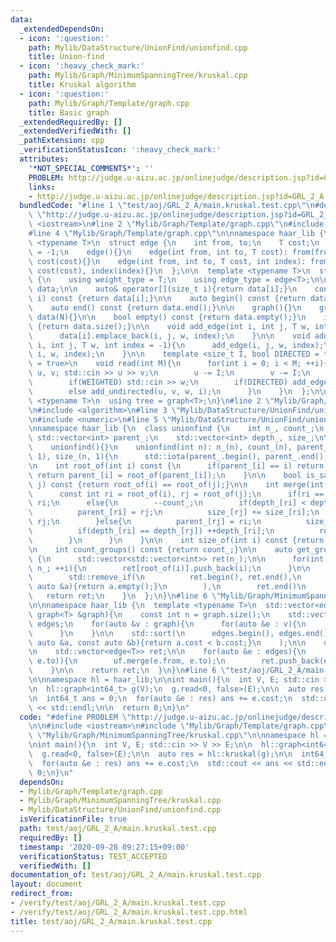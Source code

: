 ```yaml
---
data:
  _extendedDependsOn:
  - icon: ':question:'
    path: Mylib/DataStructure/UnionFind/unionfind.cpp
    title: Union-find
  - icon: ':heavy_check_mark:'
    path: Mylib/Graph/MinimumSpanningTree/kruskal.cpp
    title: Kruskal algorithm
  - icon: ':question:'
    path: Mylib/Graph/Template/graph.cpp
    title: Basic graph
  _extendedRequiredBy: []
  _extendedVerifiedWith: []
  _pathExtension: cpp
  _verificationStatusIcon: ':heavy_check_mark:'
  attributes:
    '*NOT_SPECIAL_COMMENTS*': ''
    PROBLEM: http://judge.u-aizu.ac.jp/onlinejudge/description.jsp?id=GRL_2_A
    links:
    - http://judge.u-aizu.ac.jp/onlinejudge/description.jsp?id=GRL_2_A
  bundledCode: "#line 1 \"test/aoj/GRL_2_A/main.kruskal.test.cpp\"\n#define PROBLEM\
    \ \"http://judge.u-aizu.ac.jp/onlinejudge/description.jsp?id=GRL_2_A\"\n\n#include\
    \ <iostream>\n#line 2 \"Mylib/Graph/Template/graph.cpp\"\n#include <vector>\n\
    #line 4 \"Mylib/Graph/Template/graph.cpp\"\n\nnamespace haar_lib {\n  template\
    \ <typename T>\n  struct edge {\n    int from, to;\n    T cost;\n    int index\
    \ = -1;\n    edge(){}\n    edge(int from, int to, T cost): from(from), to(to),\
    \ cost(cost){}\n    edge(int from, int to, T cost, int index): from(from), to(to),\
    \ cost(cost), index(index){}\n  };\n\n  template <typename T>\n  struct graph\
    \ {\n    using weight_type = T;\n    using edge_type = edge<T>;\n\n    std::vector<std::vector<edge<T>>>\
    \ data;\n\n    auto& operator[](size_t i){return data[i];}\n    const auto& operator[](size_t\
    \ i) const {return data[i];}\n\n    auto begin() const {return data.begin();}\n\
    \    auto end() const {return data.end();}\n\n    graph(){}\n    graph(int N):\
    \ data(N){}\n\n    bool empty() const {return data.empty();}\n    int size() const\
    \ {return data.size();}\n\n    void add_edge(int i, int j, T w, int index = -1){\n\
    \      data[i].emplace_back(i, j, w, index);\n    }\n\n    void add_undirected(int\
    \ i, int j, T w, int index = -1){\n      add_edge(i, j, w, index);\n      add_edge(j,\
    \ i, w, index);\n    }\n\n    template <size_t I, bool DIRECTED = true, bool WEIGHTED\
    \ = true>\n    void read(int M){\n      for(int i = 0; i < M; ++i){\n        int\
    \ u, v; std::cin >> u >> v;\n        u -= I;\n        v -= I;\n        T w = 1;\n\
    \        if(WEIGHTED) std::cin >> w;\n        if(DIRECTED) add_edge(u, v, w, i);\n\
    \        else add_undirected(u, v, w, i);\n      }\n    }\n  };\n\n  template\
    \ <typename T>\n  using tree = graph<T>;\n}\n#line 2 \"Mylib/Graph/MinimumSpanningTree/kruskal.cpp\"\
    \n#include <algorithm>\n#line 3 \"Mylib/DataStructure/UnionFind/unionfind.cpp\"\
    \n#include <numeric>\n#line 5 \"Mylib/DataStructure/UnionFind/unionfind.cpp\"\n\
    \nnamespace haar_lib {\n  class unionfind {\n    int n_, count_;\n    mutable\
    \ std::vector<int> parent_;\n    std::vector<int> depth_, size_;\n\n  public:\n\
    \    unionfind(){}\n    unionfind(int n): n_(n), count_(n), parent_(n), depth_(n,\
    \ 1), size_(n, 1){\n      std::iota(parent_.begin(), parent_.end(), 0);\n    }\n\
    \n    int root_of(int i) const {\n      if(parent_[i] == i) return i;\n      else\
    \ return parent_[i] = root_of(parent_[i]);\n    }\n\n    bool is_same(int i, int\
    \ j) const {return root_of(i) == root_of(j);}\n\n    int merge(int i, int j){\n\
    \      const int ri = root_of(i), rj = root_of(j);\n      if(ri == rj) return\
    \ ri;\n      else{\n        --count_;\n        if(depth_[ri] < depth_[rj]){\n\
    \          parent_[ri] = rj;\n          size_[rj] += size_[ri];\n          return\
    \ rj;\n        }else{\n          parent_[rj] = ri;\n          size_[ri] += size_[rj];\n\
    \          if(depth_[ri] == depth_[rj]) ++depth_[ri];\n          return ri;\n\
    \        }\n      }\n    }\n\n    int size_of(int i) const {return size_[root_of(i)];}\n\
    \n    int count_groups() const {return count_;}\n\n    auto get_groups() const\
    \ {\n      std::vector<std::vector<int>> ret(n_);\n\n      for(int i = 0; i <\
    \ n_; ++i){\n        ret[root_of(i)].push_back(i);\n      }\n\n      ret.erase(\n\
    \        std::remove_if(\n          ret.begin(), ret.end(),\n          [](const\
    \ auto &a){return a.empty();}\n        ),\n        ret.end()\n      );\n\n   \
    \   return ret;\n    }\n  };\n}\n#line 6 \"Mylib/Graph/MinimumSpanningTree/kruskal.cpp\"\
    \n\nnamespace haar_lib {\n  template <typename T>\n  std::vector<edge<T>> kruskal(const\
    \ graph<T> &graph){\n    const int n = graph.size();\n    std::vector<edge<T>>\
    \ edges;\n    for(auto &v : graph){\n      for(auto &e : v){\n        edges.push_back(e);\n\
    \      }\n    }\n\n    std::sort(\n      edges.begin(), edges.end(),\n      [](const\
    \ auto &a, const auto &b){return a.cost < b.cost;}\n    );\n\n    unionfind uf(n);\n\
    \n    std::vector<edge<T>> ret;\n\n    for(auto &e : edges){\n      if(not uf.is_same(e.from,\
    \ e.to)){\n        uf.merge(e.from, e.to);\n        ret.push_back(e);\n      }\n\
    \    }\n\n    return ret;\n  }\n}\n#line 6 \"test/aoj/GRL_2_A/main.kruskal.test.cpp\"\
    \n\nnamespace hl = haar_lib;\n\nint main(){\n  int V, E; std::cin >> V >> E;\n\
    \n  hl::graph<int64_t> g(V);\n  g.read<0, false>(E);\n\n  auto res = hl::kruskal(g);\n\
    \n  int64_t ans = 0;\n  for(auto &e : res) ans += e.cost;\n  std::cout << ans\
    \ << std::endl;\n\n  return 0;\n}\n"
  code: "#define PROBLEM \"http://judge.u-aizu.ac.jp/onlinejudge/description.jsp?id=GRL_2_A\"\
    \n\n#include <iostream>\n#include \"Mylib/Graph/Template/graph.cpp\"\n#include\
    \ \"Mylib/Graph/MinimumSpanningTree/kruskal.cpp\"\n\nnamespace hl = haar_lib;\n\
    \nint main(){\n  int V, E; std::cin >> V >> E;\n\n  hl::graph<int64_t> g(V);\n\
    \  g.read<0, false>(E);\n\n  auto res = hl::kruskal(g);\n\n  int64_t ans = 0;\n\
    \  for(auto &e : res) ans += e.cost;\n  std::cout << ans << std::endl;\n\n  return\
    \ 0;\n}\n"
  dependsOn:
  - Mylib/Graph/Template/graph.cpp
  - Mylib/Graph/MinimumSpanningTree/kruskal.cpp
  - Mylib/DataStructure/UnionFind/unionfind.cpp
  isVerificationFile: true
  path: test/aoj/GRL_2_A/main.kruskal.test.cpp
  requiredBy: []
  timestamp: '2020-09-28 09:27:15+09:00'
  verificationStatus: TEST_ACCEPTED
  verifiedWith: []
documentation_of: test/aoj/GRL_2_A/main.kruskal.test.cpp
layout: document
redirect_from:
- /verify/test/aoj/GRL_2_A/main.kruskal.test.cpp
- /verify/test/aoj/GRL_2_A/main.kruskal.test.cpp.html
title: test/aoj/GRL_2_A/main.kruskal.test.cpp
---
```

